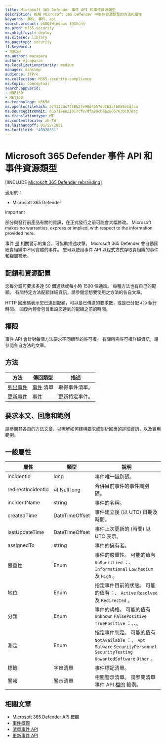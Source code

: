 ```yaml
---
title: Microsoft 365 Defender 事件 API 和事件資源類型
description: 瞭解 Microsoft 365 Defender 中事件資源類型的方法和屬性
keywords: 事件、事件、api
search.product: eADQiWindows 10XVcnh
ms.prod: m365-security
ms.mktglfcycl: deploy
ms.sitesec: library
ms.pagetype: security
f1.keywords:
- NOCSH
ms.author: macapara
author: mjcaparas
ms.localizationpriority: medium
manager: dansimp
audience: ITPro
ms.collection: M365-security-compliance
ms.topic: conceptual
search.appverid:
- MOE150
- MET150
ms.technology: m365d
ms.openlocfilehash: 37413c3c7458527e90d4657ddfb3afb058e1dfaa
ms.sourcegitcommit: 855719ee21017cf87dfa98cbe62806763bcb78ac
ms.translationtype: MT
ms.contentlocale: zh-TW
ms.lasthandoff: 01/22/2021
ms.locfileid: "49928351"
---
```

# <a name="microsoft-365-defender-incidents-api-and-the-incident-resource-type"></a>Microsoft 365 Defender 事件 API 和事件資源類型

[!INCLUDE [Microsoft 365 Defender rebranding](../includes/microsoft-defender.md)]

適用於：

- Microsoft 365 Defender

> [!IMPORTANT]
> 部分與發行前產品有關的資訊，在正式發行之前可能會大幅修改。 Microsoft makes no warranties, express or implied, with respect to the information provided here.

事件 [是](incidents-overview.md) 相關警示的集合，可協助描述攻擊。 Microsoft 365 Defender 會自動匯總貴組織中不同實體的事件。 您可以使用事件 API 以程式方式存取貴組織的事件和相關警示。

## <a name="quotas-and-resource-allocation"></a>配額和資源配置

您每分鐘可要求多達 50 個通話或每小時 1500 個通話。 每種方法也有自己的配額。 有關特定方法配額詳細資訊，請參閱您想要使用之方法的各自文章。

HTTP 回應碼表示您已達到配額，可以是已傳送的要求數，或是已分配 `429` 執行時間。 回復內體會包含重設您達到的配額之前的時間。

## <a name="permissions"></a>權限

事件 API 會針對每個方法要求不同類型的許可權。 有關所需許可權詳細資訊，請參閱各自方法的文章。

## <a name="methods"></a>方法

方法	 | 傳回類型 | 描述
-|-|-
[列出事件](api-list-incidents.md) | [事件](api-incident.md) 清單 | 取得事件清單。
[更新事件](api-update-incidents.md) | [事件](api-incident.md) | 更新特定事件。

## <a name="request-body-response-and-examples"></a>要求本文、回應和範例

請參閱其各自的方法文章，以瞭解如何建構要求或剖析回應的詳細資訊，以及實用範例。

## <a name="common-properties"></a>一般屬性

屬性	 | 類型 | 說明
-|-|-
incidentId | long | 事件唯一識別碼。
redirectIncidentId | 可 Null long | 合併目前事件的事件識別碼。
incidentName | string | 事件的名稱。
createdTime | DateTimeOffset | 事件建立後 (以 UTC) 日期及時間。
lastUpdateTime | DateTimeOffset | 事件上次更新的 (時間) 以 UTC 表示。
assignedTo | string | 事件的擁有者。
嚴重性 | Enum | 事件的嚴重性。 可能的值有 ```UnSpecified``` ：、 ```Informational``` ```Low``` ```Medium``` 及 ```High``` 。
地位 | Enum | 指定事件目前的狀態。 可能的值有：、 ```Active``` ```Resolved``` 及 ```Redirected``` 。
分類 | Enum | 事件的規格。 可能的值有 ```Unknown``` ```FalsePositive``` ```TruePositive``` ：、、。
測定 | Enum | 指定事件判定。 可能的值有 ```NotAvailable``` ：、 ```Apt``` ```Malware``` ```SecurityPersonnel``` ```SecurityTesting``` ```UnwantedSoftware``` ```Other``` 。
標籤 | 字串清單 | 事件標記清單。
警報 | 警示清單 | 相關警示清單。 請參閱清單事件 API [檔的](api-list-incidents.md) 範例。

## <a name="related-articles"></a>相關文章

- [Microsoft 365 Defender API 概觀](api-overview.md)
- [事件概觀](incidents-overview.md)
- [清單事件 API](api-list-incidents.md)
- [更新事件 API](api-update-incidents.md)
